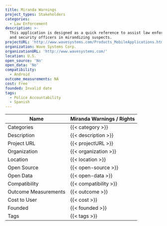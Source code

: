 ```yaml
---
title: Miranda Warnings
project_types: Stakeholders
categories:
  - Law Enforcement
description: >-
  This application is designed as a quick reference to assist law enforcement
  and security officers in mirandizing suspects.
projectURL: 'http://www.wavesystems.com/Products_MobileApplications.html'
organization: Wave Systems Corp.
organizationURL: 'http://www.wavesystems.com/'
location: U.S.
open_source: 'No'
open_data: 'No'
compatibility:
  - Android
outcome_measurements: NA
cost: Free
founded: Invalid date
tags:
  - Police Accountability
  - Spanish
---
```

Name                    |  Miranda Warnings / Rights
------------------------|----
Categories              | {{< category >}} 
Description             | {{< description >}} 
Project URL             | {{< projectURL >}} 
Organization            | {{< organization >}} 
Location                | {{< location >}} 
Open Source             | {{< open-source >}} 
Open Data               | {{< open-data >}} 
Compatibility           | {{< compatibility >}} 
Outcome Measurements    | {{< outcome >}} 
Cost to User            | {{< cost >}} 
Founded                 | {{< founded >}} 
Tags                    | {{< tags >}} 
